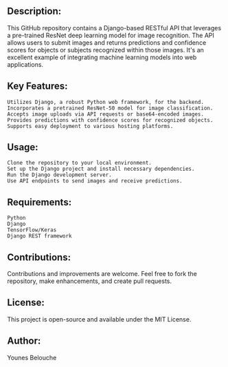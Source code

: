 ## Description:
This GitHub repository contains a Django-based RESTful API that leverages a pre-trained ResNet deep learning model for image recognition. The API allows users to submit images and returns predictions and confidence scores for objects or subjects recognized within those images. It's an excellent example of integrating machine learning models into web applications.

## Key Features:

    Utilizes Django, a robust Python web framework, for the backend.
    Incorporates a pretrained ResNet-50 model for image classification.
    Accepts image uploads via API requests or base64-encoded images.
    Provides predictions with confidence scores for recognized objects.
    Supports easy deployment to various hosting platforms.

## Usage:

    Clone the repository to your local environment.
    Set up the Django project and install necessary dependencies.
    Run the Django development server.
    Use API endpoints to send images and receive predictions.

## Requirements:

    Python
    Django
    TensorFlow/Keras
    Django REST framework

## Contributions:
Contributions and improvements are welcome. Feel free to fork the repository, make enhancements, and create pull requests.

## License:
This project is open-source and available under the MIT License.

## Author:
Younes Belouche


